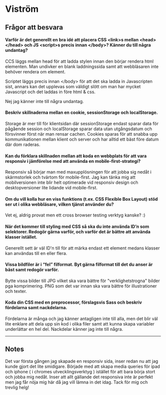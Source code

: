 # Viström

## Frågor att besvara

#### Varför är det generellt en bra idé att placera CSS \<link>s mellan \<head>\</head> och JS \<script>s precis innan \</body>? Känner du till några undantag?
CCS läggs mellan head för att ladda stylen innan den börjar rendera html elementen. Man undivker en blank laddningssida samt att webbläsaren inte behöver rendera om element.

Scriptet läggs precis innan \</body> för att det ska ladda in Javascripten sist, annars kan det upplevas som väldigt slött om man har mycket Javascript och det laddas in före html & css.

Nej jag känner inte till några undantag.

#### Beskriv skillnaderna mellan en cookie, sessionStorage och localStorage.
Storage är mer till för klientsidan där sessionStorage endast sparar data för pågående session och localStorage sparar data utan utgångsdatum och försvinner först när man rensar cachen.
Cookies sparas för att snabba upp kommunikationen mellan klient och server och har alltid ett bäst före datum där dom raderas.

#### Kan du förklara skillnaden mellan att koda en webbplats för att vara responsiv i jämförelse med att använda en mobile-first-strategi?
Responsiv så börjar man med maxupplösningen för att jobba sig nedåt i skärmstorlek och tvärtom för mobile-first.
Jag kan tänka mig att mobilversionen inte blir helt optimerade vid responsiv design och desktopversioner lite lidande vid mobile-first.

#### Om du vill kolla hur en viss funktions (t.ex. CSS Flexible Box Layout) stöd ser ut i olika webbläsare, vilken tjänst använder du?
Vet ej, aldrig provat men ett cross browser testing verktyg kanske? :)

#### När det kommer till styling med CSS så ska du inte använda ID’n som selektorer. Redogör gärna varför, och varför det är bättre att använda klasser istället.
Generellt sett är väl ID'n till för att märka endast ett element medans klasser kan användas till en eller flera.

#### Vissa bildfiler är i “fel” filformat. Byt gärna filformat till det du anser är bäst samt redogör varför.
Bytte vissa bilder till JPG vilket ska vara bättre för "verklighetstrogna" bilder pga komprimering. PNG som det var innan ska vara bättre för illustrationer och texter.

#### Koda din CSS med en preprocessor, förslagsvis Sass och beskriv fördelarna samt nackdelarna.
Fördelarna är många och jag känner antagligen inte till alla, men det blir väl lite enklare att dela upp sin kod i olika filer samt att kunna skapa variabler underlättar en hel del. Nackdelar känner jag inte till några.

------------------------------------------------------------------------------------------------------------

## Notes
Det var första gången jag skapade en responsiv sida, inser redan nu att jag kunde gjort det lite smidigare.
Började med att skapa media queries för ipad och iphone ( i chromes utvecklingsverktyg ) istället för att bara börja stort och jobba mig nedåt. 
Inser att allt gällande det responsiva inte är perfekt men jag får nöja mig här då jag vill lämna in det idag. 
Tack för mig och trevlig helg! 
